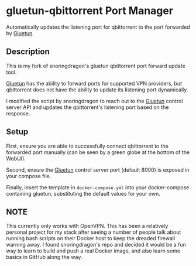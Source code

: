 # gluetun-qbittorrent Port Manager
Automatically updates the listening port for qbittorrent to the port forwarded by [Gluetun](https://github.com/qdm12/gluetun/).

## Description
This is my fork of snoringdragon's gluetun qbittorrent port forward update tool.  

[Gluetun](https://github.com/qdm12/gluetun/) has the ability to forward ports for supported VPN providers, but qbittorrent does not have the ability to update its listening port dynamically.

I modified the script by snoringdragon to reach out to the [Gluetun](https://github.com/qdm12/gluetun/) control server API and updates the qbittorrent's listening port based on the response.

## Setup
First, ensure you are able to successfully connect qbittorrent to the forwarded port manually (can be seen by a green globe at the bottom of the WebUI).

Second, ensure the [Gluetun](https://github.com/qdm12/gluetun/) control server port (default 8000) is exposed in your compose file. 

Finally, insert the template in `docker-compose.yml` into your docker-compose containing gluetun, substituting the default values for your own.

## NOTE
This currently only works with OpenVPN.  This has been a relatively personal project for my stack after seeing a number of people talk about running bash scripts on their Docker host to keep the dreaded firewall warning away.  I found snoringdragon's repo and decided it would be a fun way to learn to build and push a real Docker image, and also learn some basics in GitHub along the way.  
